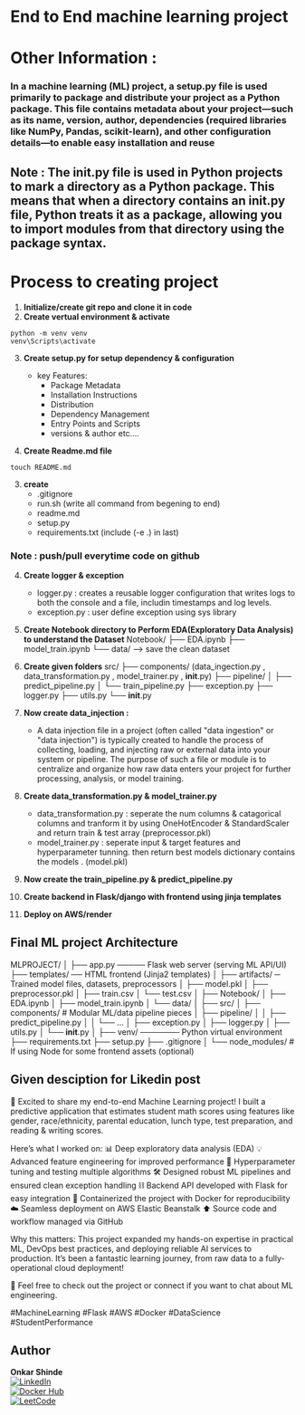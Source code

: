 # End to End machine learning project

# Other Information : 
### In a machine learning (ML) project, a setup.py file is used primarily to package and distribute your project as a Python package. This file contains metadata about your project—such as its name, version, author, dependencies (required libraries like NumPy, Pandas, scikit-learn), and other configuration details—to enable easy installation and reuse

## Note : The __init__.py file is used in Python projects to mark a directory as a Python package. This means that when a directory contains an __init__.py file, Python treats it as a package, allowing you to import modules from that directory using the package syntax.

# Process to creating project
1. **Initialize/create git repo and clone it in code**
2. **Create vertual environment & activate**
```
python -m venv venv
venv\Scripts\activate
```
3. **Create setup.py for setup dependency & configuration**
    - key Features:
      - Package Metadata
      - Installation Instructions
      - Distribution
      - Dependency Management
      - Entry Points and Scripts
      - versions & author    etc....

4. **Create Readme.md file**
```
touch README.md
```

3. **create**
    - .gitignore
    - run.sh (write all command from begening to end)
    - readme.md
    - setup.py 
    - requirements.txt (include (-e .) in last)
### Note : push/pull everytime code on github

4. **Create logger & exception**
    - logger.py : creates a reusable logger configuration that writes logs to both the console and a file, includin 
                  timestamps and log levels.
    - exception.py : user define exception using sys library

5. **Create Notebook directory to Perform EDA(Exploratory Data Analysis) to understand the Dataset**
    Notebook/
        ├── EDA.ipynb
        ├── model_train.ipynb
        └── data/               --> save the clean dataset

6. **Create given folders**
    src/
    ├── components/ (data_ingection.py , data_transformation.py , model_trainer.py , __init__.py)
    ├── pipeline/
    │     ├── predict_pipeline.py
    │     └── train_pipeline.py
    ├── exception.py
    ├── logger.py
    ├── utils.py
    └── __init__.py

7. **Now create data_injection :** 
    - A data injection file in a project (often called "data ingestion" or "data injection") is typically created to handle the process of collecting, loading, and injecting raw or external data into your system or pipeline. The purpose of such a file or module is to centralize and organize how raw data enters your project for further processing, analysis, or model training.

8. **Create data_transformation.py & model_trainer.py**
    - data_transformation.py : seperate the num columns & catagorical columns and tranform it by using OneHotEncoder & StandardScaler and return train & test array (preprocessor.pkl)
    - model_trainer.py : seperate input & target features and hyperparameter tunning. then return best models dictionary contains the models . (model.pkl)
9. **Now create the train_pipeline.py & predict_pipeline.py**
10. **Create backend in Flask/django with frontend using jinja templates** 
11. **Deploy on AWS/render**

## Final ML project Architecture

MLPROJECT/
│
├── app.py ───── Flask web server (serving ML API/UI)
├── templates/ ── HTML frontend (Jinja2 templates)
│
├── artifacts/ ─ Trained model files, datasets, preprocessors
│     ├── model.pkl
│     ├── preprocessor.pkl
│     ├── train.csv
│     └── test.csv
│
├── Notebook/
│     ├── EDA.ipynb
│     ├── model_train.ipynb
│     └── data/
│
├── src/
│    ├── components/  # Modular ML/data pipeline pieces
│    ├── pipeline/
│    │     ├── predict_pipeline.py
│    │     └── ...
│    ├── exception.py
│    ├── logger.py
│    ├── utils.py
│    └── __init__.py
│
├── venv/ ─────── Python virtual environment
├── requirements.txt
├── setup.py
├── .gitignore
│
└── node_modules/  # If using Node for some frontend assets (optional)

## Given desciption for Likedin post

🚀 Excited to share my end-to-end Machine Learning project!
I built a predictive application that estimates student math scores using features like gender, race/ethnicity, parental education, lunch type, test preparation, and reading & writing scores.

Here’s what I worked on:
📊 Deep exploratory data analysis (EDA)
💡 Advanced feature engineering for improved performance
🔧 Hyperparameter tuning and testing multiple algorithms
🛠️ Designed robust ML pipelines and ensured clean exception handling
⛓️ Backend API developed with Flask for easy integration
🐳 Containerized the project with Docker for reproducibility
☁️ Seamless deployment on AWS Elastic Beanstalk
⬆️ Source code and workflow managed via GitHub

Why this matters:
This project expanded my hands-on expertise in practical ML, DevOps best practices, and deploying reliable AI services to production.
It’s been a fantastic learning journey, from raw data to a fully-operational cloud deployment!

🔗 Feel free to check out the project or connect if you want to chat about ML engineering.

#MachineLearning #Flask #AWS #Docker #DataScience #StudentPerformance

## Author

**Onkar Shinde**  
[![LinkedIn](https://img.shields.io/badge/LinkedIn-Profile-blue)](https://www.linkedin.com/in/onkarshinde77)  
[![Docker Hub](https://img.shields.io/badge/DockerHub-Profile-blue)](https://hub.docker.com/repository/docker/onkarshinde77/mlproject/general)  
[![LeetCode](https://img.shields.io/badge/LeetCode-Profile-orange)](https://leetcode.com/onkarshinde77)
